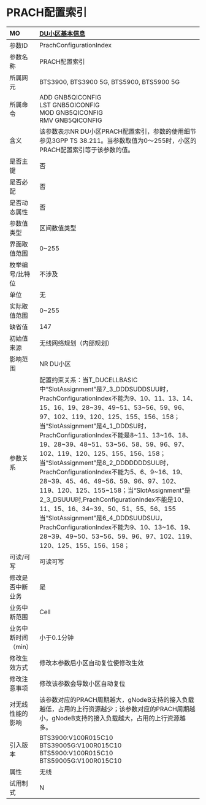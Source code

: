 # PRACH配置索引<table><thread><tr><th align = "left">MO</th><th align = "left"><a href = "index.html#PRACH配置索引-28">DU小区基本信息</a></td></tr></thread><tbody><tr><td>参数ID</td><td>PrachConfigurationIndex</td></tr><tr><td>参数名称</td><td>PRACH配置索引</td></tr><tr><td>所属网元</td><td>BTS3900, BTS3900 5G, BTS5900, BTS5900 5G</td></tr><tr><td>所属命令</td><td>ADD GNB5QICONFIG<br>LST GNB5OICONFIG<br>MOD GNB5QICONFIG<br>RMV GNB5QICONFIG</td></tr><tr><td>含义</td><td>该参数表示NR DU小区PRACH配置索引，参数的使用细节参见3GPP TS 38.211。当参数取值为0～255时，小区的PRACH配置索引等于该参数的值。</td></tr><tr><td>是否主键</td><td>否</td></tr><tr><td>是否必配</td><td>否</td></tr><tr><td>是否动态属性</td><td>否</td></tr><tr><td>参数值类型</td><td>区间数值类型</td></tr><tr><td>界面取值范围</td><td>0~255</td></tr><tr><td>枚举编号/比特位</td><td>不涉及</td></tr><tr><td>单位</td><td>无</td></tr><tr><td>实际取值范围</td><td>0~255</td></tr><tr><td>缺省值</td><td>147</td></tr><tr><td>初始值来源</td><td>无线网络规划（内部规划）</td></tr><tr><td>影响范围</td><td>NR DU小区</td></tr><tr><td>参数关系</td><td>配置约束关系：当T_DUCELLBASIC中“SlotAssignment”是7_3_DDDSUDDSUU时，PrachConfigurationIndex不能为9、10、11、13、14、15、16、19、28~39、49~51、53~56、59、96、97、102、119、120、125、155、156、158；当“SlotAssignment”是4_1_DDDSU时，PrachConfigurationIndex不能是8~11、13~16、18、19、28~39、48~51、53~56、58、59、96、97、102、119、120、125、155、156、158；当“SlotAssignment”是8_2_DDDDDDDSUU时，PrachConfigurationIndex不能为5、6、9~16、19、28~39、45、46、49~56、59、96、97、102、119、120、125、155~158；当“SlotAssignment”是2_3_DSUUU时,PrachConfigurationIndex不能是10、11、15、16、34~39、50、51、55、56、155当“SlotAssignment”是6_4_DDDSUUDSUU，PrachConfigurationIndex不能为9、10、13~16、19、28~39、49~50、53~56、59、96、97、102、119、120、125、155、156、158；</td></tr><tr><td>可读/可写</td><td>可读可写</td></tr><tr><td>修改是否中断业务</td><td>是</td></tr><tr><td>业务中断范围</td><td>Cell</td></tr><tr><td>业务中断时间（min）</td><td>小于0.1分钟</td></tr><tr><td>修改生效方式</td><td>修改本参数后小区自动复位使修改生效</td></tr><tr><td>修改注意事项</td><td>修改该参数会导致小区自动复位</td></tr><tr><td>对无线性能的影响</td><td>该参数对应的PRACH周期越大，gNodeB支持的接入负载越低，占用的上行资源越少；该参数对应的PRACH周期越小，gNodeB支持的接入负载越大，占用的上行资源越多。</td></tr><tr><td>引入版本</td><td>BTS3900:V100R015C10<br>BTS39005G:V100R015C10<br>BTS5900:V100R015C10<br>BTS59005G:V100R015C10</td></tr><tr><td>属性</td><td>无线</td></tr><tr><td>试用制式</td><td>N</td></tr></tbody></table>